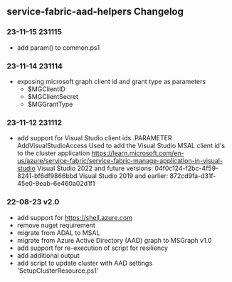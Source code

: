 ## service-fabric-aad-helpers Changelog

### 23-11-15 231115

- add param() to common.ps1

### 23-11-14 231114

- exposing microsoft graph client id and grant type as parameters
  - $MGClientID
  - $MGClientSecret
  - $MGGrantType

### 23-11-12 231112

- add support for Visual Studio client ids
  .PARAMETER AddVisualStudioAccess
  Used to add the Visual Studio MSAL client id's to the cluster application
      https://learn.microsoft.com/en-us/azure/service-fabric/service-fabric-manage-application-in-visual-studio
      Visual Studio 2022 and future versions: 04f0c124-f2bc-4f59-8241-bf6df9866bbd
      Visual Studio 2019 and earlier: 872cd9fa-d31f-45e0-9eab-6e460a02d1f1

### 22-08-23 v2.0

- add support for https://shell.azure.com
- remove nuget requirement
- migrate from ADAL to MSAL
- migrate from Azure Active Directory (AAD) graph to MSGraph v1.0
- add support for re-execution of script for resiliency
- add additional output
- add script to update cluster with AAD settings 'SetupClusterResource.ps1'

